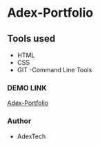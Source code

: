 # Adex-Portfolio


## Tools used

- HTML
- CSS 
- GIT
-Command Line Tools

### DEMO LINK

[Adex-Portfolio](https://github.com/adex124/my-2)

### Author

- AdexTech